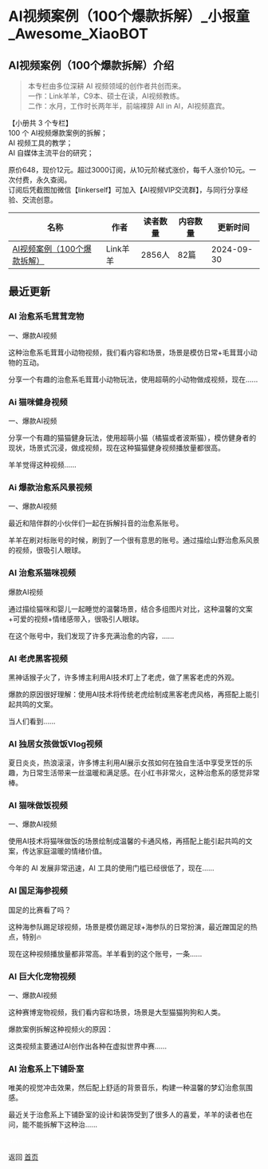 # AI视频案例（100个爆款拆解）_小报童_Awesome_XiaoBOT

## AI视频案例（100个爆款拆解）介绍
> 本专栏由多位深耕 AI 视频领域的创作者共创而来。    
一作：Link羊羊，C9本、硕士在读，AI视频教练。    
二作：水月，工作时长两年半，前端裸辞 All in AI，AI视频嘉宾。    
    
【小册共 3 个专栏】    
100 个 AI视频爆款案例的拆解；    
AI 视频工具的教学；    
AI 自媒体主流平台的研究；    
    
原价648，现价12元。超过3000订阅，从10元阶梯式涨价，每千人涨价10元。一次付费，永久查阅。    
订阅后凭截图加微信【linkerself】可加入【AI视频VIP交流群】，与同行分享经验、交流创意。  
  


|名称|作者|读者数量|内容数量|更新时间|
|---|---|---|---|---|
|[AI视频案例（100个爆款拆解）](https://xiaobot.net/p/link100?refer=9c3f1c95-a052-465a-9902-f6d75080262a)|Link羊羊|2856人|82篇|2024-09-30|

## 最近更新
### AI 治愈系毛茸茸宠物

一、爆款AI视频

这种治愈系毛茸茸小动物视频，我们看内容和场景，场景是模仿日常+毛茸茸小动物的互动。

分享一个有趣的治愈系毛茸茸小动物玩法，使用超萌的小动物做成视频，现在......

### Ai 猫咪健身视频

一、爆款AI视频

分享一个有趣的猫猫健身玩法，使用超萌小猫（橘猫或者波斯猫），模仿健身者的现状，场景式沉浸，做成视频，现在这种猫猫健身视频播放量都很高。

羊羊觉得这种视频......

### Ai 爆款治愈系风景视频

一、爆款AI视频

最近和陪伴群的小伙伴们一起在拆解抖音的治愈系账号。

羊羊在刷对标账号的时候，刷到了一个很有意思的账号。通过描绘山野治愈系风景的视频，很吸引人眼球。

### AI 治愈系猫咪视频

爆款AI视频

通过描绘猫咪和婴儿一起睡觉的温馨场景，结合多组图片对比，这种温馨的文案+可爱的视频+情绪感带入，很吸引人眼球。

在这个账号中，我们发现了许多充满治愈的内容，......

### AI 老虎黑客视频

黑神话猴子火了，许多博主利用AI技术盯上了老虎，做了黑客老虎的外观。

爆款的原因很好理解：使用AI技术将传统老虎绘制成黑客老虎风格，再搭配上能引起共鸣的文案。

当人们看到......

### AI 独居女孩做饭Vlog视频

夏日炎炎，热浪滚滚，许多博主利用AI展示女孩如何在独自生活中享受烹饪的乐趣，为日常生活带来一丝温暖和满足感。在小红书非常火，这种治愈系的感觉非常棒。

### AI 猫咪做饭视频

一、爆款AI视频

使用AI技术将猫咪做饭的场景绘制成温馨的卡通风格，再搭配上能引起共鸣的文案，传达家庭温暖的情绪价值。

今年的 AI 发展非常迅速，AI 工具的使用门槛已经很低了，现在......

### AI 国足海参视频

国足的比赛看了吗？

这种海参队踢足球视频，场景是模仿踢足球+海参队的日常扮演，最近蹭国足的热点，特别🔥

现在这种视频播放量都非常高。羊羊看到的这个账号，一条......

### AI 巨大化宠物视频

一、爆款AI视频

这种赛博宠物视频，我们看内容和场景，场景是大型猫猫狗狗和人类。

爆款案例拆解这种视频火的原因：

这类视频主要通过AI创作出各种在虚拟世界中赛......

### AI 治愈系上下铺卧室

唯美的视觉冲击效果，然后配上舒适的背景音乐，构建一种温馨的梦幻治愈氛围感。

最近关于治愈系上下铺卧室的设计和装饰受到了很多人的喜爱，羊羊的读者也在问，能不能拆解下这种治......


<a href="https://github.com/Reno9527/awesome-xiaobot" style="color: white; text-decoration: none;">awesome-xiaobot</a>

返回 [首页](../README.md)

